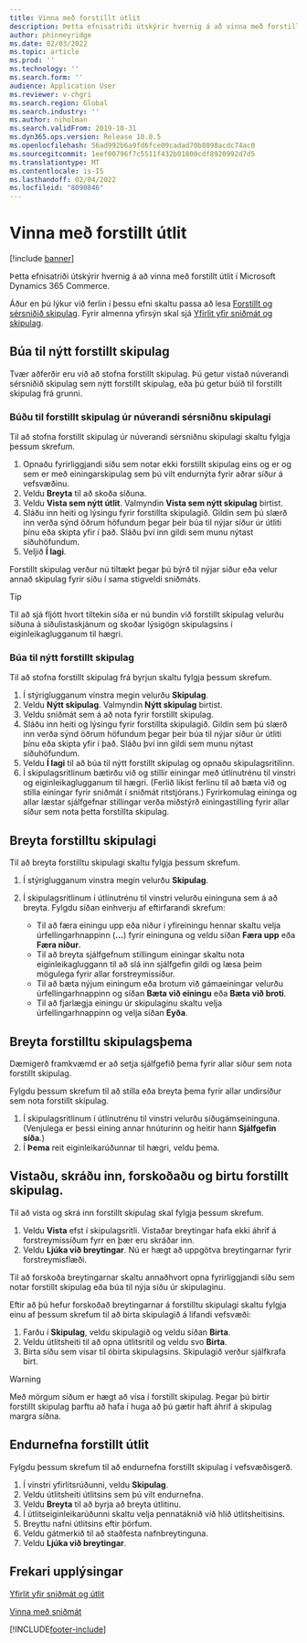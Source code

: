```yaml
---
title: Vinna með forstillt útlit
description: Þetta efnisatriði útskýrir hvernig á að vinna með forstillt útlit í Microsoft Dynamics 365 Commerce.
author: phinneyridge
ms.date: 02/03/2022
ms.topic: article
ms.prod: ''
ms.technology: ''
ms.search.form: ''
audience: Application User
ms.reviewer: v-chgri
ms.search.region: Global
ms.search.industry: ''
ms.author: niholman
ms.search.validFrom: 2019-10-31
ms.dyn365.ops.version: Release 10.0.5
ms.openlocfilehash: 56ad992b6a9fd6fce09cadad70b8098acdc74ac0
ms.sourcegitcommit: 1eef00796f7c5511f432b01800cdf8920992d7d5
ms.translationtype: MT
ms.contentlocale: is-IS
ms.lasthandoff: 02/04/2022
ms.locfileid: "8090846"
---
```

# <a name="work-with-preset-layouts"></a>Vinna með forstillt útlit

[!include [banner](includes/banner.md)]

Þetta efnisatriði útskýrir hvernig á að vinna með forstillt útlit í Microsoft Dynamics 365 Commerce.

Áður en þú lýkur við ferlin í þessu efni skaltu passa að lesa [Forstillt og sérsniðið skipulag](templates-layouts-overview.md#preset-and-custom-layouts). Fyrir almenna yfirsýn skal sjá [Yfirlit yfir sniðmát og skipulag](templates-layouts-overview.md).

## <a name="create-a-new-preset-layout"></a>Búa til nýtt forstillt skipulag

Tvær aðferðir eru við að stofna forstillt skipulag. Þú getur vistað núverandi sérsniðið skipulag sem nýtt forstillt skipulag, eða þú getur búið til forstillt skipulag frá grunni.

### <a name="create-a-preset-layout-from-an-existing-custom-layout"></a>Búðu til forstillt skipulag úr núverandi sérsniðnu skipulagi

Til að stofna forstillt skipulag úr núverandi sérsniðnu skipulagi skaltu fylgja þessum skrefum.

1. Opnaðu fyrirliggjandi síðu sem notar ekki forstillt skipulag eins og er og sem er með einingarskipulag sem þú vilt endurnýta fyrir aðrar síður á vefsvæðinu.
1. Veldu **Breyta** til að skoða síðuna.
1. Veldu **Vista sem nýtt útlit**. Valmyndin **Vista sem nýtt skipulag** birtist.
1. Sláðu inn heiti og lýsingu fyrir forstillta skipulagið. Gildin sem þú slærð inn verða sýnd öðrum höfundum þegar þeir búa til nýjar síður úr útliti þínu eða skipta yfir í það. Sláðu því inn gildi sem munu nýtast síðuhöfundum.
1. Veljið **Í lagi**.

Forstillt skipulag verður nú tiltækt þegar þú býrð til nýjar síður eða velur annað skipulag fyrir síðu í sama stigveldi sniðmáts.

> [!TIP]
> Til að sjá fljótt hvort tiltekin síða er nú bundin við forstillt skipulag velurðu síðuna á síðulistaskjánum og skoðar lýsigögn skipulagsins í eiginleikaglugganum til hægri.

### <a name="create-a-new-preset-layout"></a>Búa til nýtt forstillt skipulag

Til að stofna forstillt skipulag frá byrjun skaltu fylgja þessum skrefum.

1. Í stýriglugganum vinstra megin velurðu **Skipulag**.
1. Veldu **Nýtt skipulag**. Valmyndin **Nýtt skipulag** birtist.
1. Veldu sniðmát sem á að nota fyrir forstillt skipulag.
1. Sláðu inn heiti og lýsingu fyrir forstillta skipulagið. Gildin sem þú slærð inn verða sýnd öðrum höfundum þegar þeir búa til nýjar síður úr útliti þínu eða skipta yfir í það. Sláðu því inn gildi sem munu nýtast síðuhöfundum.
1. Veldu **Í lagi** til að búa til nýtt forstillt skipulag og opnaðu skipulagsritilinn.
1. Í skipulagsritlinum bætirðu við og stillir einingar með útlínutrénu til vinstri og eiginleikaglugganum til hægri. (Ferlið líkist ferlinu til að bæta við og stilla einingar fyrir sniðmát í sniðmát ritstjórans.) Fyrirkomulag eininga og allar læstar sjálfgefnar stillingar verða miðstýrð einingastilling fyrir allar síður sem nota þetta forstillta skipulag.

## <a name="modify-a-preset-layout"></a>Breyta forstilltu skipulagi

Til að breyta forstilltu skipulagi skaltu fylgja þessum skrefum.

1. Í stýriglugganum vinstra megin velurðu **Skipulag**.
1. Í skipulagsritlinum í útlínutrénu til vinstri velurðu eininguna sem á að breyta. Fylgdu síðan einhverju af eftirfarandi skrefum:

    - Til að færa einingu upp eða niður í yfireiningu hennar skaltu velja úrfellingarhnappinn (**...**) fyrir eininguna og veldu síðan **Færa upp** eða **Færa niður**.
    - Til að breyta sjálfgefnum stillingum einingar skaltu nota eiginleikagluggann til að slá inn sjálfgefin gildi og læsa þeim mögulega fyrir allar forstreymissíður.
    - Til að bæta nýjum einingum eða brotum við gámaeiningar velurðu úrfellingarhnappinn og síðan **Bæta við einingu** eða **Bæta við broti**.
    - Til að fjarlægja einingu úr skipulaginu skaltu velja úrfellingarhnappinn og velja síðan **Eyða**.

## <a name="change-a-preset-layout-theme"></a>Breyta forstilltu skipulagsþema

Dæmigerð framkvæmd er að setja sjálfgefið þema fyrir allar síður sem nota forstillt skipulag.

Fylgdu þessum skrefum til að stilla eða breyta þema fyrir allar undirsíður sem nota forstillt skipulag.

1. Í skipulagsritlinum í útlínutrénu til vinstri velurðu síðugámseininguna. (Venjulega er þessi eining annar hnúturinn og heitir hann **Sjálfgefin síða**.)
1. Í **Þema** reit eiginleikarúðunnar til hægri, veldu þema.

## <a name="save-check-in-preview-and-publish-a-preset-layout"></a>Vistaðu, skráðu inn, forskoðaðu og birtu forstillt skipulag.

Til að vista og skrá inn forstillt skipulag skal fylgja þessum skrefum.

1. Veldu **Vista** efst í skipulagsritli. Vistaðar breytingar hafa ekki áhrif á forstreymissíðum fyrr en þær eru skráðar inn.
1. Veldu **Ljúka við breytingar**. Nú er hægt að uppgötva breytingarnar fyrir forstreymisflæði.

Til að forskoða breytingarnar skaltu annaðhvort opna fyrirliggjandi síðu sem notar forstillt skipulag eða búa til nýja síðu úr skipulaginu.

Eftir að þú hefur forskoðað breytingarnar á forstilltu skipulagi skaltu fylgja einu af þessum skrefum til að birta skipulagið á lifandi vefsvæði:

1. Farðu í **Skipulag**, veldu skipulagið og veldu síðan **Birta**.
1. Veldu útlitsheiti til að opna útlitsritil og veldu svo **Birta**.
1. Birta síðu sem vísar til óbirta skipulagsins. Skipulagið verður sjálfkrafa birt.

> [!WARNING]
> Með mörgum síðum er hægt að vísa í forstillt skipulag. Þegar þú birtir forstillt skipulag þarftu að hafa í huga að þú gætir haft áhrif á skipulag margra síðna.

## <a name="rename-a-preset-layout"></a>Endurnefna forstillt útlit

Fylgdu þessum skrefum til að endurnefna forstillt skipulag í vefsvæðisgerð.

1. Í vinstri yfirlitsrúðunni, veldu **Skipulag**.
1. Veldu útlitsheiti útlitsins sem þú vilt endurnefna.
1. Veldu **Breyta** til að byrja að breyta útlitinu.
1. Í útlitseiginleikarúðunni skaltu velja pennatáknið við hlið útlitsheitisins.
1. Breyttu nafni útlitsins eftir þörfum.
1. Veldu gátmerkið til að staðfesta nafnbreytinguna.
1. Veldu **Ljúka við breytingar**.

## <a name="additional-resources"></a>Frekari upplýsingar

[Yfirlit yfir sniðmát og útlit](templates-layouts-overview.md)

[Vinna með sniðmát](work-with-templates.md)


[!INCLUDE[footer-include](../includes/footer-banner.md)]
